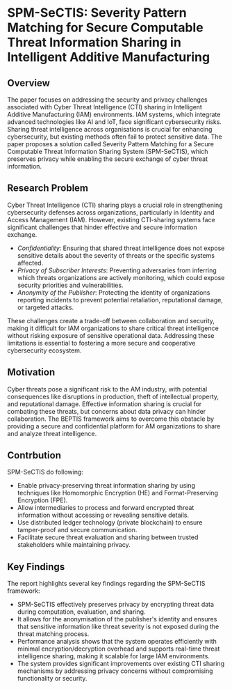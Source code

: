 # SPM-SeCTIS: Severity Pattern Matching for Secure Computable Threat Information Sharing in Intelligent Additive Manufacturing

## Overview

The paper focuses on addressing the security and privacy challenges associated with Cyber Threat Intelligence (CTI) sharing in Intelligent Additive Manufacturing (IAM) environments. IAM systems, which integrate advanced technologies like AI and IoT, face significant cybersecurity risks. Sharing threat intelligence across organisations is crucial for enhancing cybersecurity, but existing methods often fail to protect sensitive data. The paper proposes a solution called Severity Pattern Matching for a Secure Computable Threat Information Sharing System (SPM-SeCTIS), which preserves privacy while enabling the secure exchange of cyber threat information.

## Research Problem

Cyber Threat Intelligence (CTI) sharing plays a crucial role in strengthening cybersecurity defenses across organizations, particularly in Identity and Access Management (IAM). However, existing CTI-sharing systems face significant challenges that hinder effective and secure information exchange.

 - _Confidentiality_: Ensuring that shared threat intelligence does not expose sensitive details about the severity of threats or the specific systems affected.
 - _Privacy of Subscriber Interests_: Preventing adversaries from inferring which threats organizations are actively monitoring, which could expose security priorities and vulnerabilities.
 - _Anonymity of the Publisher_: Protecting the identity of organizations reporting incidents to prevent potential retaliation, reputational damage, or targeted attacks.

These challenges create a trade-off between collaboration and security, making it difficult for IAM organizations to share critical threat intelligence without risking exposure of sensitive operational data. Addressing these limitations is essential to fostering a more secure and cooperative cybersecurity ecosystem.


## Motivation

Cyber threats pose a significant risk to the AM industry, with potential consequences like disruptions in production, theft of intellectual property, and reputational damage. Effective information sharing is crucial for combating these threats, but concerns about data privacy can hinder collaboration. The BEPTIS framework aims to overcome this obstacle by providing a secure and confidential platform for AM organizations to share and analyze threat intelligence.

## Contrbution
SPM-SeCTIS do following:

- Enable privacy-preserving threat information sharing by using techniques like Homomorphic Encryption (HE) and Format-Preserving Encryption (FPE).
- Allow intermediaries to process and forward encrypted threat information without accessing or revealing sensitive details.
- Use distributed ledger technology (private blockchain) to ensure tamper-proof and secure communication.
- Facilitate secure threat evaluation and sharing between trusted stakeholders while maintaining privacy.


## Key Findings

The report highlights several key findings regarding the SPM-SeCTIS framework:

- SPM-SeCTIS effectively preserves privacy by encrypting threat data during computation, evaluation, and sharing.
- It allows for the anonymisation of the publisher's identity and ensures that sensitive information like threat severity is not exposed during the threat matching process.
- Performance analysis shows that the system operates efficiently with minimal encryption/decryption overhead and supports real-time threat intelligence sharing, making it scalable for large IAM environments.
- The system provides significant improvements over existing CTI sharing mechanisms by addressing privacy concerns without compromising functionality or security.



